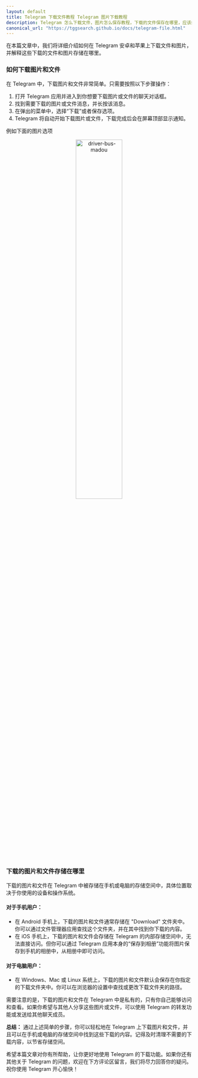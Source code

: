 ```yaml
---
layout: default
title: Telegram 下载文件教程 Telegram 图片下载教程
description: Telegram 怎么下载文件，图片怎么保存教程，下载的文件保存在哪里，应该如何查看，Telegram怎么下载图片教程，下载文件教程，图片下载文件位置指引，如何查看和保存已经下载的图片文件。
canonical_url: "https://tggsearch.github.io/docs/telegram-file.html"
---
```


在本篇文章中，我们将详细介绍如何在 Telegram 安卓和苹果上下载文件和图片，并解释这些下载的文件和图片存储在哪里。

### 如何下载图片和文件

在 Telegram 中，下载图片和文件非常简单。只需要按照以下步骤操作：

1. 打开 Telegram 应用并进入到你想要下载图片或文件的聊天对话框。
2. 找到需要下载的图片或文件消息，并长按该消息。
3. 在弹出的菜单中，选择“下载”或者保存选项。
4. Telegram 将自动开始下载图片或文件，下载完成后会在屏幕顶部显示通知。

例如下面的图片选项

<div align=center>
    <img alt="driver-bus-madou" src="https://cdn.jsdelivr.net/gh/tggsearch/tggSearch.github.io/assets/img/telegram-img-download.webp" class="page-img" width="50%"/>
</div>

### 下载的图片和文件存储在哪里

下载的图片和文件在 Telegram 中被存储在手机或电脑的存储空间中，具体位置取决于你使用的设备和操作系统。

#### 对于手机用户：

- 在 Android 手机上，下载的图片和文件通常存储在 "Download" 文件夹中。你可以通过文件管理器应用查找这个文件夹，并在其中找到你下载的内容。
- 在 iOS 手机上，下载的图片和文件会存储在 Telegram 的内部存储空间中，无法直接访问。但你可以通过 Telegram 应用本身的“保存到相册”功能将图片保存到手机的相册中，从相册中即可访问。

#### 对于电脑用户：

- 在 Windows、Mac 或 Linux 系统上，下载的图片和文件默认会保存在你指定的下载文件夹中。你可以在浏览器的设置中查找或更改下载文件夹的路径。

需要注意的是，下载的图片和文件在 Telegram 中是私有的，只有你自己能够访问和查看。如果你希望与其他人分享这些图片或文件，可以使用 Telegram 的转发功能或发送给其他聊天成员。

**总结：**
通过上述简单的步骤，你可以轻松地在 Telegram 上下载图片和文件，并且可以在手机或电脑的存储空间中找到这些下载的内容。记得及时清理不需要的下载内容，以节省存储空间。

希望本篇文章对你有所帮助，让你更好地使用 Telegram 的下载功能。如果你还有其他关于 Telegram 的问题，欢迎在下方评论区留言，我们将尽力回答你的疑问。祝你使用 Telegram 开心愉快！
